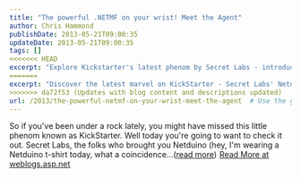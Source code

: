 ```yaml
---
title: "The powerful .NETMF on your wrist! Meet the Agent"
author: Chris Hammond
publishDate: 2013-05-21T09:00:35
updateDate: 2013-05-21T09:00:35
tags: []
<<<<<<< HEAD
excerpt: "Explore Kickstarter's latest phenom by Secret Labs - introducing the Agent, powered by the Netduino creator."
=======
excerpt: "Discover the latest marvel on KickStarter - Secret Labs' Netduino. Explore more on weblogs.asp.net."
>>>>>>> da72f53 (Updates with blog content and descriptions updated)
url: /2013/the-powerful-netmf-on-your-wrist-meet-the-agent  # Use the generated URL with year
---
```

So if you've been under a rock lately, you might have missed this little phenom known as KickStarter. Well today you're going to want to check it out. Secret Labs, the folks who brought you Netduino (hey, I'm wearing a Netduino t-shirt today, what a coincidence...(<a href="https://weblogs.asp.net/christoc/archive/2013/05/21/the-powerful-netmf-on-your-wrist-meet-the-agent.aspx">read more</a>)<img src="https://weblogs.asp.net/aggbug.aspx?PostID=10320697" width="1" height="1"> <a href="https://weblogs.asp.net/christoc/archive/2013/05/21/the-powerful-netmf-on-your-wrist-meet-the-agent.aspx">Read More at weblogs.asp.net</a>


